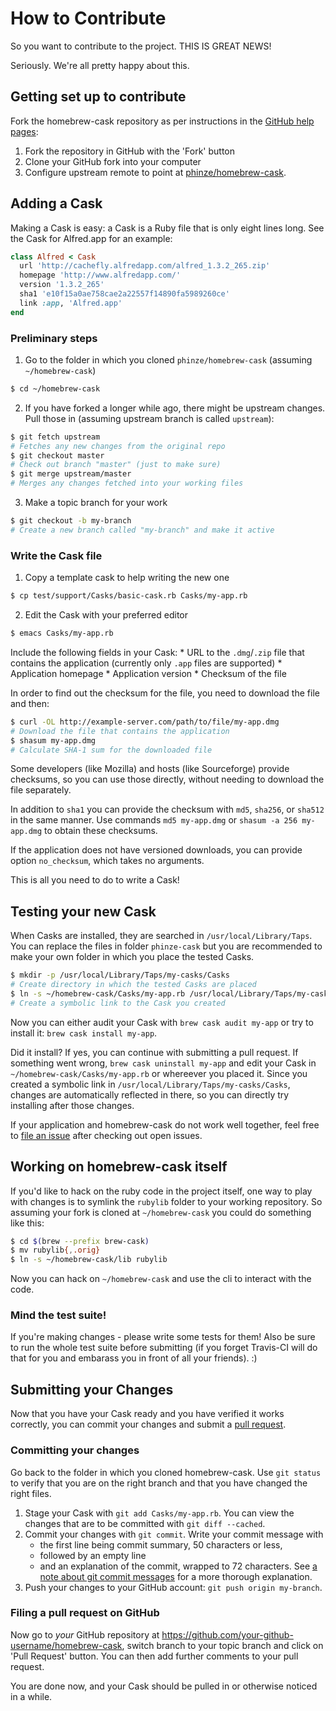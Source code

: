 # How to Contribute

So you want to contribute to the project. THIS IS GREAT NEWS!

Seriously. We're all pretty happy about this.

## Getting set up to contribute

Fork the homebrew-cask repository as per instructions in the
[GitHub help pages](https://help.github.com/articles/fork-a-repo):

1. Fork the repository in GitHub with the 'Fork' button
2. Clone your GitHub fork into your computer
3. Configure upstream remote to point at
  [phinze/homebrew-cask](https://github.com/phinze/homebrew-cask.git).

## Adding a Cask

Making a Cask is easy: a Cask is a Ruby file that is only eight lines long.
See the Cask for Alfred.app for an example:

```ruby
class Alfred < Cask
  url 'http://cachefly.alfredapp.com/alfred_1.3.2_265.zip'
  homepage 'http://www.alfredapp.com/'
  version '1.3.2_265'
  sha1 'e10f15a0ae758cae2a22557f14890fa5989260ce'
  link :app, 'Alfred.app'
end
```

### Preliminary steps

1. Go to the folder in which you cloned `phinze/homebrew-cask` (assuming
  `~/homebrew-cask`)
  ```bash
  $ cd ~/homebrew-cask
  ```
2. If you have forked a longer while ago, there might be upstream changes.
  Pull those in (assuming upstream branch is called `upstream`):
  ```bash
  $ git fetch upstream
  # Fetches any new changes from the original repo
  $ git checkout master
  # Check out branch "master" (just to make sure)
  $ git merge upstream/master
  # Merges any changes fetched into your working files
  ```
3. Make a topic branch for your work
  ```bash
  $ git checkout -b my-branch
  # Create a new branch called "my-branch" and make it active
  ```

### Write the Cask file

1. Copy a template cask to help writing the new one
  ```bash
  $ cp test/support/Casks/basic-cask.rb Casks/my-app.rb
  ```
2. Edit the Cask with your preferred editor
  ```bash
  $ emacs Casks/my-app.rb
  ```
  Include the following fields in your Cask:
    * URL to the `.dmg`/`.zip` file that contains the application (currently
      only `.app` files are supported)
    * Application homepage
    * Application version
    * Checksum of the file

  In order to find out the checksum for the file, you need to download the file
  and then:
  
  ``` bash
  $ curl -OL http://example-server.com/path/to/file/my-app.dmg
  # Download the file that contains the application
  $ shasum my-app.dmg
  # Calculate SHA-1 sum for the downloaded file
  ```
  
  Some developers (like Mozilla) and hosts (like Sourceforge) provide checksums,
  so you can use those directly, without needing to download the file separately.
  
  In addition to `sha1` you can provide the checksum with `md5`, `sha256`, or `sha512`
  in the same manner.  Use commands `md5 my-app.dmg` or `shasum -a 256 my-app.dmg`
  to obtain these checksums.

  If the application does not have versioned downloads, you can provide option
  `no_checksum`, which takes no arguments.

This is all you need to do to write a Cask!

## Testing your new Cask

When Casks are installed, they are searched in `/usr/local/Library/Taps`.  You
can replace the files in folder `phinze-cask` but you are recommended to make
your own folder in which you place the tested Casks.
  
  ```bash
  $ mkdir -p /usr/local/Library/Taps/my-casks/Casks
  # Create directory in which the tested Casks are placed
  $ ln -s ~/homebrew-cask/Casks/my-app.rb /usr/local/Library/Taps/my-casks/Casks
  # Create a symbolic link to the Cask you created
  ```

Now you can either audit your Cask with `brew cask audit my-app` or try to
install it: `brew cask install my-app`.

Did it install?  If yes, you can continue with submitting a pull request.  If
something went wrong, `brew cask uninstall my-app` and edit your Cask in
`~/homebrew-cask/Casks/my-app.rb` or whereever you placed it.  Since you
created a symbolic link in `/usr/local/Library/Taps/my-casks/Casks`, changes
are automatically reflected in there, so you can directly try installing after
those changes.

If your application and homebrew-cask do not work well together, feel free to
[file an issue](https://github.com/phinze/homebrew-cask/issues) after checking
out open issues.

## Working on homebrew-cask itself

If you'd like to hack on the ruby code in the project itself, one way to play
with changes is to symlink the `rubylib` folder to your working repository. So assuming your fork is cloned at `~/homebrew-cask` you could do something like this:

  ```bash
  $ cd $(brew --prefix brew-cask)
  $ mv rubylib{,.orig}
  $ ln -s ~/homebrew-cask/lib rubylib
  ```

Now you can hack on `~/homebrew-cask` and use the cli to interact with the code.

### Mind the test suite!

If you're making changes - please write some tests for them! Also be sure to
run the whole test suite before submitting (if you forget Travis-CI will do
that for you and embarass you in front of all your friends). :)

## Submitting your Changes

Now that you have your Cask ready and you have verified it works correctly, you
can commit your changes and submit a
[pull request](https://help.github.com/articles/using-pull-requests).

### Committing your changes

Go back to the folder in which you cloned homebrew-cask.  Use `git status` to
verify that you are on the right branch and that you have changed the right
files.

1. Stage your Cask with `git add Casks/my-app.rb`.  You can view the changes
  that are to be committed with `git diff --cached`.
2. Commit your changes with `git commit`.  Write your commit message with
    * the first line being commit summary, 50 characters or less,
    * followed by an empty line
    * and an explanation of the commit, wrapped to 72 characters.
  See
  [a note about git commit messages](http://tbaggery.com/2008/04/19/a-note-about-git-commit-messages.html)
  for a more thorough explanation.
3. Push your changes to your GitHub account: `git push origin my-branch`.

### Filing a pull request on GitHub

Now go to *your* GitHub repository at
https://github.com/your-github-username/homebrew-cask, switch branch to your
topic branch and click on 'Pull Request' button.  You can then add further
comments to your pull request.

You are done now, and your Cask should be pulled in or otherwise noticed in a
while.
